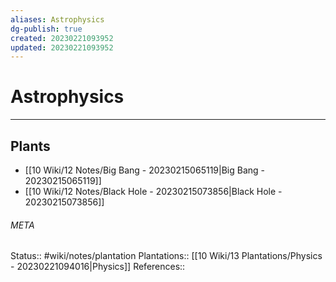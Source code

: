 ```yaml
---
aliases: Astrophysics
dg-publish: true
created: 20230221093952
updated: 20230221093952
---
```

# Astrophysics
---



## Plants
- [[10 Wiki/12 Notes/Big Bang - 20230215065119\|Big Bang - 20230215065119]]
- [[10 Wiki/12 Notes/Black Hole - 20230215073856\|Black Hole - 20230215073856]]




###### META
Status:: #wiki/notes/plantation
Plantations:: [[10 Wiki/13 Plantations/Physics - 20230221094016\|Physics]]
References:: 
